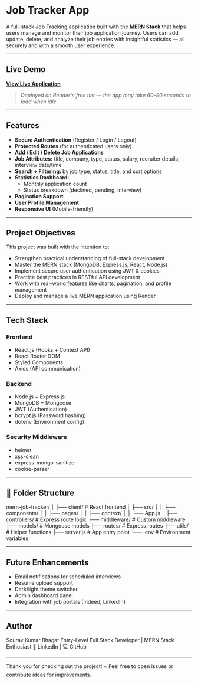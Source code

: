 # Job Tracker App

A full-stack Job Tracking application built with the **MERN Stack** that helps users manage and monitor their job application journey. Users can add, update, delete, and analyze their job entries with insightful statistics — all securely and with a smooth user experience.

---

## Live Demo

**[View Live Application](https://job-tracker-qvse.onrender.com)**

> _Deployed on Render's free tier — the app may take 60–90 seconds to load when idle._

---

## Features

- **Secure Authentication** (Register / Login / Logout)
- **Protected Routes** (for authenticated users only)
- **Add / Edit / Delete Job Applications**
- **Job Attributes:** title, company, type, status, salary, recruiter details, interview date/time
- **Search + Filtering:** by job type, status, title, and sort options
- **Statistics Dashboard:**
  - Monthly application count
  - Status breakdown (declined, pending, interview)
- **Pagination Support**
- **User Profile Management**
- **Responsive UI** (Mobile-friendly)

---

## Project Objectives

This project was built with the intention to:

- Strengthen practical understanding of full-stack development
- Master the MERN stack (MongoDB, Express.js, React, Node.js)
- Implement secure user authentication using JWT & cookies
- Practice best practices in RESTful API development
- Work with real-world features like charts, pagination, and profile management
- Deploy and manage a live MERN application using Render

---

## Tech Stack

### **Frontend**

- React.js (Hooks + Context API)
- React Router DOM
- Styled Components
- Axios (API communication)

### **Backend**

- Node.js + Express.js
- MongoDB + Mongoose
- JWT (Authentication)
- bcrypt.js (Password hashing)
- dotenv (Environment config)

### **Security Middleware**

- helmet
- xss-clean
- express-mongo-sanitize
- cookie-parser

---

## 📂 Folder Structure

mern-job-tracker/
│
├── client/ # React frontend
│ ├── src/
│ │ ├── components/
│ │ ├── pages/
│ │ ├── context/
│ │ └── App.js
│
├── controllers/ # Express route logic
├── middleware/ # Custom middleware
├── models/ # Mongoose models
├── routes/ # Express routes
├── utils/ # Helper functions
├── server.js # App entry point
└── .env # Environment variables

---

## Future Enhancements

- Email notifications for scheduled interviews
- Resume upload support
- Dark/light theme switcher
- Admin dashboard panel
- Integration with job portals (Indeed, LinkedIn)

---

## Author

Sourav Kumar Bhagat
Entry-Level Full Stack Developer | MERN Stack Enthusiast
🔗 LinkedIn | 💻 GitHub

---

Thank you for checking out the project! ⭐
Feel free to open issues or contribute ideas for improvements.
